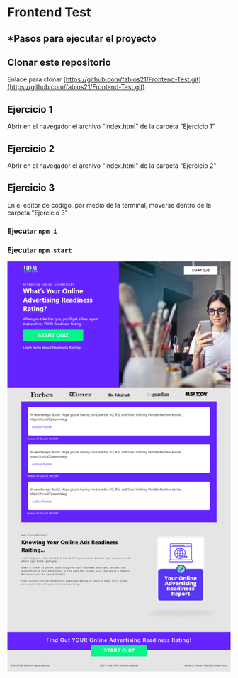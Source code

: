 # Frontend Test

## *Pasos para ejecutar el proyecto

## Clonar este repositorio

Enlace para clonar [https://github.com/fabios21/Frontend-Test.git](https://github.com/fabios21/Frontend-Test.git)

## Ejercicio 1

Abrir en el navegador el archivo "index.html" de la carpeta "Ejercicio 1"

## Ejercicio 2

Abrir en el navegador el archivo "index.html" de la carpeta "Ejercicio 2"

## Ejercicio 3

En el editor de código, por medio de la terminal, moverse dentro de la carpeta "Ejercicio 3"

### Ejecutar `npm i`
### Ejecutar `npm start`

<img src="https://github.com/fabios21/Social-Feed-React-App/blob/main/public/Social%20Feed%20React%20App.png?raw=true" />
